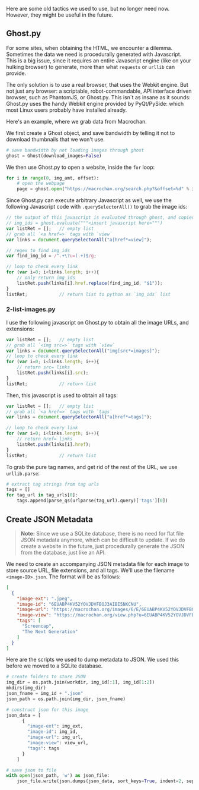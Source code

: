 Here are some old tactics we used to use, but no longer need now. However, they might be useful in the future.

## Ghost.py

For some sites, when obtaining the HTML, we encounter a dilemma. Sometimes the data we need is procedurally generated with Javascript. This is a big issue, since it requires an entire Javascript engine (like on your hulking browser) to generate, more than what `requests` or `urllib` can provide.

The only solution is to use a real browser, that uses the Webkit engine. But not just any browser: a scriptable, robot-commandable, API interface driven browser, such as PhantomJS, or Ghost.py. This isn`t as insane as it sounds: Ghost.py uses the handy Webkit engine provided by PyQt/PySide: which most Linux users probably have installed already.

Here's an example, where we grab data from Macrochan.

We first create a Ghost object, and save bandwidth by telling it not to download thumbnails that we won't use.

```python
# save bandwidth by not loading images through ghost
ghost = Ghost(download_images=False)
```

We then use Ghost.py to open a website, inside the `for` loop:

```python
for i in range(0, img_amt, offset):
	# open the webpage
	page = ghost.open("https://macrochan.org/search.php?&offset=%d" % i)
```

Since Ghost.py can execute arbitrary Javascript as well, we use the following Javascript code with `.querySelectorAll()` to grab the image ids:

```js
// the output of this javascript is evaluated through ghost, and copied over to the list `img_ids` in Python.
// img_ids = ghost.evaluate("""<insert javascript here>""")
var listRet = [];   // empty list
// grab all `<a href=>` tags with `view`
var links = document.querySelectorAll("a[href*=view]");

// regex to find img_ids
var find_img_id = /^.+\?u=(.+)$/g;

// loop to check every link
for (var i=0; i<links.length; i++){
	// only return img_ids
	listRet.push(links[i].href.replace(find_img_id, "$1"));
}
listRet;            // return list to python as `img_ids` list
```

### 2-list-images.py

I use the following javascript on Ghost.py to obtain all the image URLs, and extensions:

```js
var listRet = [];   // empty list
// grab all `<img src=>` tags with `view`
var links = document.querySelectorAll("img[src*=images]");
// loop to check every link
for (var i=0; i<links.length; i++){
	// return src= links
	listRet.push(links[i].src);
}
listRet;            // return list
```

Then, this javascript is used to obtain all tags:

```js
var listRet = [];   // empty list
// grab all `<a href=>` tags with `tags`
var links = document.querySelectorAll("a[href*=tags]");

// loop to check every link
for (var i=0; i<links.length; i++){
	// return href= links
	listRet.push(links[i].href);
}
listRet;            // return list
```

To grab the pure tag names, and get rid of the rest of the URL, we use `urllib.parse`:

```python
# extract tag strings from tag urls
tags = []
for tag_url in tag_urls[0]:
	tags.append(parse_qs(urlparse(tag_url).query)['tags'][0])	
```
 
## Create JSON Metadata

> **Note:** Since we use a SQLite database, there is no need for flat file JSON metadata anymore, which can be difficult to update. If we do create a website in the future, just procedurally generate the JSON from the database, just like an API.

We need to create an accompanying JSON metadata file for each image to store source URL, file extensions, and all tags. We'll use the filename `<image-ID>.json`. The format will be as follows:

```json
[
  {
    "image-ext": ".jpeg",
    "image-id": "6EUABP4KV52YOVJDVFBOJ3AIBI5NKCNU",
    "image-url": "https://macrochan.org/images/6/E/6EUABP4KV52YOVJDVFBOJ3AIBI5NKCNU.jpeg",
    "image-view": "https://macrochan.org/view.php?u=6EUABP4KV52YOVJDVFBOJ3AIBI5NKCNU",
    "tags": [
      "Screencap",
      "The Next Generation"
    ]
  }
]
```

Here are the scripts we used to dump metadata to JSON. We used this before we moved to a SQLite database. 

```python
# create folders to store JSON
img_dir = os.path.join(workdir, img_id[:1], img_id[1:2])
mkdirs(img_dir)
json_fname = img_id + ".json"
json_path = os.path.join(img_dir, json_fname)

# construct json for this image
json_data = [
	  {
	    "image-ext": img_ext,
	    "image-id": img_id,
	    "image-url": img_url,
	    "image-view": view_url,
	    "tags": tags
	  }
	]

# save json to file
with open(json_path, 'w') as json_file:
	json_file.write(json.dumps(json_data, sort_keys=True, indent=2, separators=(',', ': ')))
```